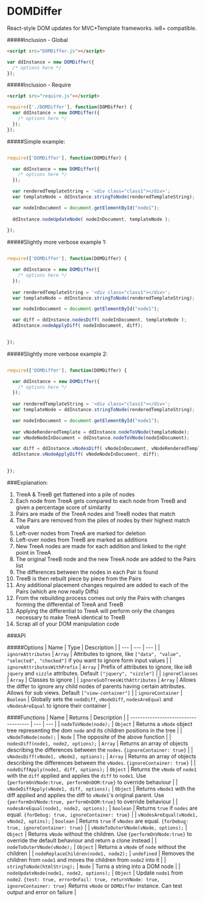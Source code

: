 # DOMDiffer

React-style DOM updates for MVC+Template frameworks. ie8+ compatible.

#####Inclusion - Global
```html
<script src="DOMDiffer.js"></script>
```
```javascript
var ddInstance = new DOMDiffer({
  /* options here */
});
```
#####Inclusion - Require
```html
<script src="require.js"></script>
```
```javascript
require(['./DOMDiffer'], function(DOMDiffer) {
  var ddInstance = new DOMDiffer({
    /* options here */
  });
});
```

#####Simple example:
```javascript

require(['DOMDiffer'], function(DOMDiffer) {

  var ddInstance = new DOMDiffer({
    /* options here */
  });

  var renderedTemplateString = '<div class="class1"></div>';
  var templateNode = ddInstance.stringToNode(renderedTemplateString);

  var nodeInDocument = document.getElementById("node1");
  
  ddInstance.nodeUpdateNode( nodeInDocument, templateNode );
  
});


```

#####Slightly more verbose example 1:
```javascript

require(['DOMDiffer'], function(DOMDiffer) {

  var ddInstance = new DOMDiffer({
    /* options here */
  });
  
  var renderedTemplateString = '<div class="class1"></div>';
  var templateNode = ddInstance.stringToNode(renderedTemplateString);

  var nodeInDocument = document.getElementById("node1");

  var diff = ddInstance.nodesDiff( nodeInDocument, templateNode );
  ddInstance.nodeApplyDiff( nodeInDocument, diff);
  

});


```

#####Slightly more verbose example 2:
```javascript

require(['DOMDiffer'], function(DOMDiffer) {

  var ddInstance = new DOMDiffer({
    /* options here */
  });
  
  var renderedTemplateString = '<div class="class1"></div>';
  var templateNode = ddInstance.stringToNode(renderedTemplateString);

  var nodeInDocument = document.getElementById("node1");
  
  var vNodeRenderedTemplate = ddInstance.nodeToVNode(templateNode);
  var vNodeNodeInDocument = ddInstance.nodeToVNode(nodeInDocument);

  var diff = ddInstance.vNodesDiff( vNodeInDocument, vNodeRenderedTemplate );
  ddInstance.vNodeApplyDiff( vNodeNodeInDocument, diff);
  

});


```

###Explanation:

1. TreeA & TreeB get flattened into a pile of nodes
2. Each node from TreeA gets compared to each node from TreeB and given a percentage score of similarity
3. Pairs are made of the TreeA nodes and TreeB nodes that match
4. The Pairs are removed from the piles of nodes by their highest match value
5. Left-over nodes from TreeA are marked for deletion
6. Left-over nodes from TreeB are marked as additions
7. New TreeA nodes are made for each addition and linked to the right point in TreeA
8. The original TreeB node and the new TreeA node are added to the Pairs list
9. The differences between the nodes in each Pair is found
10. TreeB is then rebuilt piece by piece from the Pairs
11. Any additional placement changes required are added to each of the Pairs (which are now really Diffs)
12. From the rebuilding process comes out only the Pairs with changes forming the differential of TreeA and TreeB
13. Applying the differential to TreeA will perform only the changes necessary to make TreeA identical to TreeB
14. Scrap all of your DOM manipulation code

###API

#####Options
| Name | Type | Description |
| --- | --- | --- |
| ``ignoreAttributes`` | ``Array`` | Attributes to ignore, like ``["data", "value", "selected", "checked"]`` if you want to ignore form input values |
| ``ignoreAttributesWithPrefix`` | ``Array`` | Prefix of attributes to ignore, like ie8 ``jquery`` and ``sizzle`` attributes. Default ``["jquery", "sizzle"]`` |
| ``ignoreClasses`` | ``Array`` | Classes to ignore |
| ``ignoreSubTreesWithAttributes`` | ``Array`` | Allows the differ to ignore any child nodes of parents having certain attributes. Allows for sub views. Default ``["view-container"]`` |
| ``ignoreContainer`` | ``Boolean`` | Globally sets the ``nodeDiff``, ``vNodeDiff``, ``nodesAreEqual`` and  ``vNodesAreEqual`` to ignore their container |

####Functions
| Name | Returns | Description |
| ------------------------------------ | --- | --- |
| ``nodeToVNode(node);`` | ``Object`` | Returns a ``vNode`` object tree representing the dom ``node`` and its children positions in the tree |
| ``vNodeToNode(node);`` | ``Node`` | The opposite of the above function |
| ``nodesDiff(node1, node2, options);`` | ``Array`` | Returns an array of objects describing the differences between the ``nodes``. ``{ignoreContainer: true}`` |
| ``vNodesDiff(vNode1, vNode2, options);`` | ``Array`` | Returns an array of objects describing the differences between the ``vNodes``. ``{ignoreContainer: true}`` |
| ``nodeDiffApply(node1, diff, options);`` | ``Object`` | Returns the ``vNode`` of ``node1`` with the ``diff`` applied and applies the ``diff`` to ``node1``. Use ```{performOnVNode:true, performOnDOM:true}``` to override behaviour  |
| ``vNodeDiffApply(vNode1, diff, options);`` | ``Object`` | Returns ``vNode1`` with the diff applied and applies the diff to ``vNode1``'s original parent. Use ```{performOnVNode:true, performOnDOM:true}``` to override behaviour |
| ``nodesAreEqual(node1, node2, options);`` | ``boolean`` | Returns ``true`` if ``nodes`` are equal. ``{forDebug: true, ignoreContainer: true}``  |
| ``vNodesAreEqual(vNode1, vNode2, optins);`` | ``boolean`` | Returns ``true`` if ``vNodes`` are equal. ``{forDebug: true, ignoreContainer: true}``  |
| ``vNodeToOuterVNode(vNode, options);`` | ``Object`` | Returns ``vNode`` without the children. Use ```{performOnVNode:true}``` to override the default behaviour and return a clone instead |
| ``nodeToOuterVNode(vNode);`` | ``Object`` | Returns a ``vNode`` of ``node`` without the children |
| ``nodeReplaceChildren(node1, node2);`` | ``undefined`` | Removes the children from ``node1`` and moves the children from ``node2`` into it |
| ``stringToNode(htmlString);`` | ``Node`` | Turns a string into a DOM node |
| ``nodeUpdateNode(node1, node2, options);`` | ``Object`` | Update ``node1`` from ``node2``. ``{test: true, errorOnFail: true, returnVNode: true, ignoreContainer: true}`` Returns ``vNode`` or ``DOMDiffer`` instance. Can test output and error on failure |
